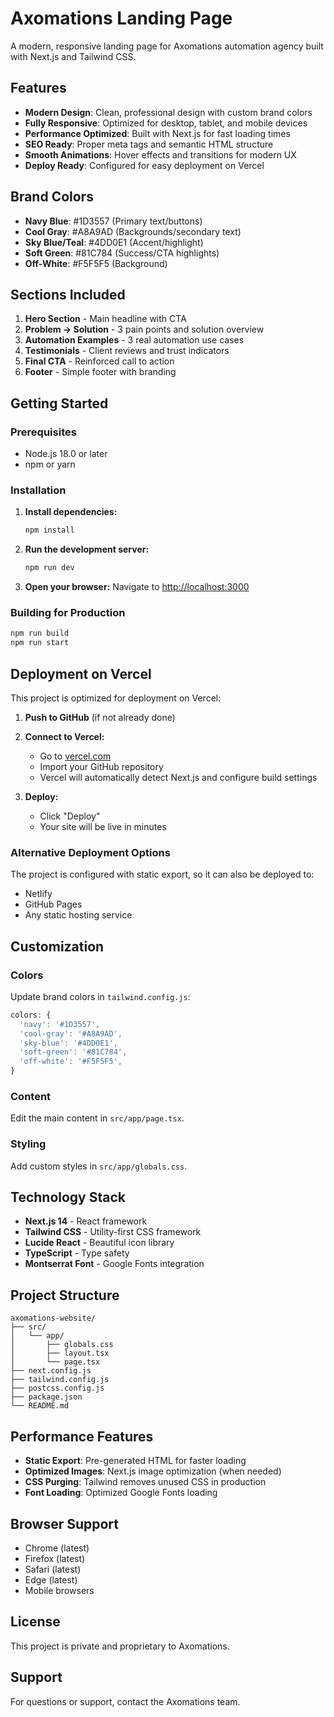# Axomations Landing Page

A modern, responsive landing page for Axomations automation agency built with Next.js and Tailwind CSS.

## Features

- **Modern Design**: Clean, professional design with custom brand colors
- **Fully Responsive**: Optimized for desktop, tablet, and mobile devices
- **Performance Optimized**: Built with Next.js for fast loading times
- **SEO Ready**: Proper meta tags and semantic HTML structure
- **Smooth Animations**: Hover effects and transitions for modern UX
- **Deploy Ready**: Configured for easy deployment on Vercel

## Brand Colors

- **Navy Blue**: #1D3557 (Primary text/buttons)
- **Cool Gray**: #A8A9AD (Backgrounds/secondary text)
- **Sky Blue/Teal**: #4DD0E1 (Accent/highlight)
- **Soft Green**: #81C784 (Success/CTA highlights)
- **Off-White**: #F5F5F5 (Background)

## Sections Included

1. **Hero Section** - Main headline with CTA
2. **Problem → Solution** - 3 pain points and solution overview
3. **Automation Examples** - 3 real automation use cases
4. **Testimonials** - Client reviews and trust indicators
5. **Final CTA** - Reinforced call to action
6. **Footer** - Simple footer with branding

## Getting Started

### Prerequisites

- Node.js 18.0 or later
- npm or yarn

### Installation

1. **Install dependencies:**
   ```bash
   npm install
   ```

2. **Run the development server:**
   ```bash
   npm run dev
   ```

3. **Open your browser:**
   Navigate to [http://localhost:3000](http://localhost:3000)

### Building for Production

```bash
npm run build
npm run start
```

## Deployment on Vercel

This project is optimized for deployment on Vercel:

1. **Push to GitHub** (if not already done)
2. **Connect to Vercel:**
   - Go to [vercel.com](https://vercel.com)
   - Import your GitHub repository
   - Vercel will automatically detect Next.js and configure build settings

3. **Deploy:**
   - Click "Deploy"
   - Your site will be live in minutes

### Alternative Deployment Options

The project is configured with static export, so it can also be deployed to:
- Netlify
- GitHub Pages
- Any static hosting service

## Customization

### Colors
Update brand colors in `tailwind.config.js`:

```javascript
colors: {
  'navy': '#1D3557',
  'cool-gray': '#A8A9AD',
  'sky-blue': '#4DD0E1',
  'soft-green': '#81C784',
  'off-white': '#F5F5F5',
}
```

### Content
Edit the main content in `src/app/page.tsx`.

### Styling
Add custom styles in `src/app/globals.css`.

## Technology Stack

- **Next.js 14** - React framework
- **Tailwind CSS** - Utility-first CSS framework
- **Lucide React** - Beautiful icon library
- **TypeScript** - Type safety
- **Montserrat Font** - Google Fonts integration

## Project Structure

```
axomations-website/
├── src/
│   └── app/
│       ├── globals.css
│       ├── layout.tsx
│       └── page.tsx
├── next.config.js
├── tailwind.config.js
├── postcss.config.js
├── package.json
└── README.md
```

## Performance Features

- **Static Export**: Pre-generated HTML for faster loading
- **Optimized Images**: Next.js image optimization (when needed)
- **CSS Purging**: Tailwind removes unused CSS in production
- **Font Loading**: Optimized Google Fonts loading

## Browser Support

- Chrome (latest)
- Firefox (latest)
- Safari (latest)
- Edge (latest)
- Mobile browsers

## License

This project is private and proprietary to Axomations.

## Support

For questions or support, contact the Axomations team.
